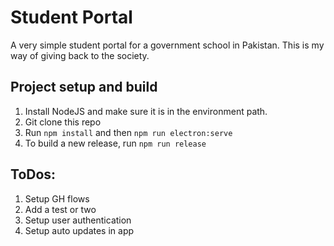 # Student Portal 

A very simple student portal for a government school in Pakistan. This is my way of giving back to the society. 


## Project setup and build

1) Install NodeJS and make sure it is in the environment path. 
2) Git clone this repo 
3) Run `npm install` and then `npm run electron:serve`
4) To build a new release, run `npm run release`


## ToDos: 

1) Setup GH flows 
2) Add a test or two 
3) Setup user authentication  
4) Setup auto updates in app